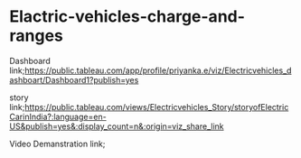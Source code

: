 # Elactric-vehicles-charge-and-ranges


Dashboard link;https://public.tableau.com/app/profile/priyanka.e/viz/Electricvehicles_dashboart/Dashboard1?publish=yes

story link;https://public.tableau.com/views/Electricvehicles_Story/storyofElectricCarinIndia?:language=en-US&publish=yes&:display_count=n&:origin=viz_share_link

Video Demanstration link;
